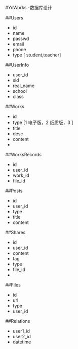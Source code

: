 #YoWorks -数据库设计

##Users
* id
* name
* passwd
* email
* phone
* type [ student,teacher]

##UserInfo
* user_id
* sid
* real_name
* school
* class

##Works
* id
* type [1 电子版，2 纸质版，3 ]
* title
* desc
* content
* 

##WorksRecords
* id
* user_id
* work_id
* file_id

##Posts
* id
* user_id
* type
* title
* content

##Shares
* id
* user_id
* content
* tag
* type
* file_id
* 

##Files
* id
* url
* type
* user_id


##Relations
* user1_id
* user2_id
* datetime
 
 
